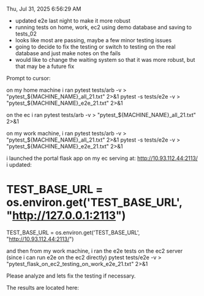 Thu, Jul 31, 2025  6:56:29 AM
- updated e2e last night to make it more robust
- running tests on home, work, ec2 using demo database and saving to tests_02
- looks like most are passing, maybe a few minor testing issues
- going to decide to fix the testing or switch to testing on the real database and just make notes on the fails
- would like to change the waiting system so that it was more robust, but that may be a future fix

Prompt to cursor:

on my home machine i ran
pytest tests/arb -v  > "pytest_${MACHINE_NAME}_all_21.txt" 2>&1
pytest -s tests/e2e -v  > "pytest_${MACHINE_NAME}_e2e_21.txt" 2>&1

on the ec i ran
pytest tests/arb -v  > "pytest_${MACHINE_NAME}_all_21.txt" 2>&1

on my work machine, i ran
pytest tests/arb -v  > "pytest_${MACHINE_NAME}_all_21.txt" 2>&1
pytest -s tests/e2e -v  > "pytest_${MACHINE_NAME}_e2e_21.txt" 2>&1

i launched the portal flask app on my ec serving at: http://10.93.112.44:2113/
i updated:
# TEST_BASE_URL = os.environ.get('TEST_BASE_URL', "http://127.0.0.1:2113")
TEST_BASE_URL = os.environ.get('TEST_BASE_URL', "http://10.93.112.44:2113/")

and then from my work machine, i ran the e2e tests on the ec2 server (since i can run e2e on the ec2 directly)
pytest tests/e2e -v  > "pytest_flask_on_ec2_testing_on_work_e2e_21.txt" 2>&1

Please analyze and lets fix the testing if necessary.

The results are located here:

